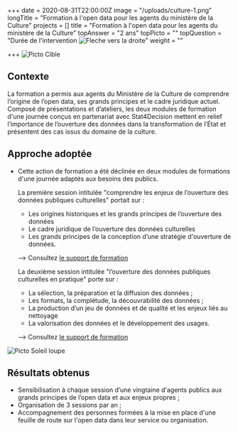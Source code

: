 +++
date = 2020-08-31T22:00:00Z
image = "/uploads/culture-1.png"
longTitle = "Formation à l'open data pour les agents du ministère de la Culture"
projects = []
title = "Formation à l'open data pour les agents du ministère de la Culture"
topAnswer = "2 ans"
topPicto = ""
topQuestion = "Durée de l'intervention ![Fleche vers la droite](/images/white-dotted-arrow.svg)"
weight = ""

+++
![Picto Cible](/images/target.svg)

## Contexte

La formation a permis aux agents du Ministère de la Culture de comprendre l’origine de l’open data, ses grands principes et le cadre juridique actuel. Composé de présentations et d’ateliers, les deux modules de formation d'une journée conçus en partenariat avec Stat4Decision mettent en relief l’importance de l’ouverture des données dans la transformation de l’État et présentent des cas issus du domaine de la culture.

## Approche adoptée

* Cette action de formation a été déclinée en deux modules de formations d'une journée adaptés aux besoins des publics.

  La première session intitulée "comprendre les enjeux de l’ouverture des données publiques culturelles" portait sur :
  * Les origines historiques et les grands principes de l’ouverture des données
  * Le cadre juridique de l’ouverture des données culturelles
  * Les grands principes de la conception d’une stratégie d'ouverture de données.

  \--> Consultez [le support de formation](https://datactivist.coop/ministere-culture/jour1.html#1)

  La deuxième session intitulée "l’ouverture des données publiques culturelles en pratique" porte sur :
  * La sélection, la préparation et la diffusion des données ;
  * Les formats, la complétude, la découvrabilité des données ;
  * La production d’un jeu de données et de qualité et les enjeux liés au nettoyage
  * La valorisation des données et le développement des usages.

  \--> Consultez [le support de formation](https://datactivist.coop/ministere-culture/jour2.html#1)

![Picto Soleil loupe](/images/search-sun.svg)

## Résultats obtenus

* Sensibilisation à chaque session d’une vingtaine d'agents publics aux grands principes de l’open data et aux enjeux propres ;
* Organisation de 3 sessions par an ;
* Accompagnement des personnes formées à la mise en place d'une feuille de route sur l'open data dans leur service ou organisation.